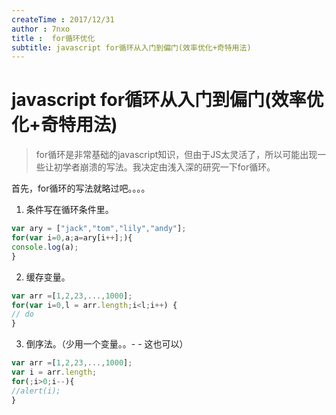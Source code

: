```yaml
---
createTime : 2017/12/31
author : 7nxo
title :  for循环优化
subtitle: javascript for循环从入门到偏门(效率优化+奇特用法)
---
```


# javascript for循环从入门到偏门(效率优化+奇特用法)

> for循环是非常基础的javascript知识，但由于JS太灵活了，所以可能出现一些让初学者崩溃的写法。我决定由浅入深的研究一下for循环。

首先，for循环的写法就略过吧。。。。

1. 条件写在循环条件里。

``` js
var ary = ["jack","tom","lily","andy"];
for(var i=0,a;a=ary[i++];){
console.log(a);
}
```

2. 缓存变量。

``` js
var arr =[1,2,23,...,1000];
for(var i=0,l = arr.length;i<l;i++) {
// do
}
```

3. 倒序法。（少用一个变量。。- - 这也可以）

``` js
var arr =[1,2,23,...,1000];
var i = arr.length;
for(;i>0;i--){
//alert(i);
}
```
